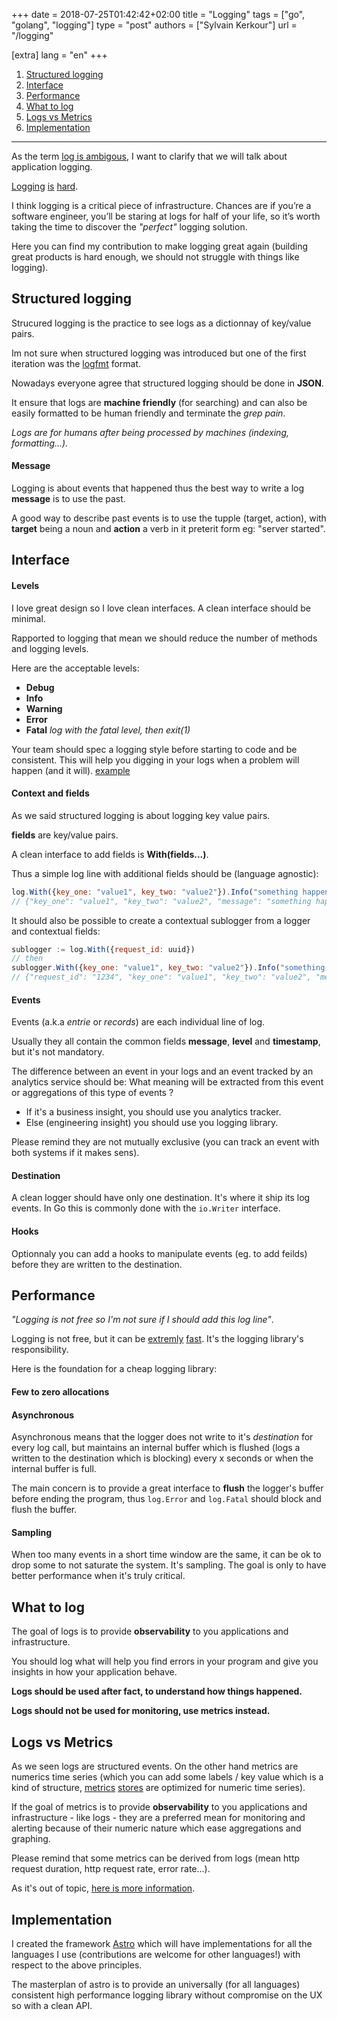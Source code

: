 +++
date = 2018-07-25T01:42:42+02:00
title = "Logging"
tags = ["go", "golang", "logging"]
type = "post"
authors = ["Sylvain Kerkour"]
url = "/logging"

[extra]
lang = "en"
+++

1. [Structured logging](#structured-logging)
2. [Interface](#interface)
3. [Performance](#performance)
4. [What to log](#what-to-log)
5. [Logs vs Metrics](#logs-vs-metrics)
6. [Implementation](#implementation)


---------------------------

As the term [log is ambigous](https://engineering.linkedin.com/distributed-systems/log-what-every-software-engineer-should-know-about-real-time-datas-unifying), I want to clarify that we will talk about application logging.

<a href="https://blog.codinghorror.com/the-problem-with-logging/" target="_blank" rel="noopener noreferrer">Logging</a>
<a href="https://dave.cheney.net/2015/11/05/lets-talk-about-logging" target="_blank" rel="noopener noreferrer">is</a>
<a href="https://logmatic.io/blog/our-guide-to-a-golang-logs-world/" target="_blank" rel="noopener noreferrer">hard</a>.



I think logging is a critical piece of infrastructure. Chances are if you’re a software engineer, you’ll be staring at logs for half of your life, so it’s worth taking the time to discover the *"perfect"* logging solution.

Here you can find my contribution to make logging great again (building great products is hard enough, we should not struggle with things like logging).


## Structured logging

Strucured logging is the practice to see logs as a dictionnay of key/value pairs.

Im not sure when structured logging was introduced but one of the first iteration was the [logfmt](https://brandur.org/logfmt) format.

Nowadays everyone agree that structured logging should be done in **JSON**.

It ensure that logs are **machine friendly** (for searching) and can also be easily formatted to be human friendly and terminate the *grep pain*.

*Logs are for humans after being processed by machines (indexing, formatting...).*


#### Message

Logging is about events that happened thus the best way to write a log **message** is to use the past.

A good way to describe past events is to use the tupple (target, action), with **target** being a noun and **action** a verb in it preterit form eg: "server started".



## Interface

#### Levels

I love great design so I love clean interfaces. A clean interface should be minimal.

Rapported to logging that mean we should reduce the number of methods and logging levels.

Here are the acceptable levels:

- **Debug**
- **Info**
- **Warning**
- **Error**
- **Fatal** *log with the fatal level, then exit(1)*

Your team should spec a logging style before starting to code and be consistent. This will help you digging in your logs when a problem will happen (and it will). [example](https://stackoverflow.com/questions/153524/code-to-logging-ratio#153547)


#### Context and fields

As we said structured logging is about logging key value pairs.

**fields** are key/value pairs.

A clean interface to add fields is **With(fields...)**.

Thus a simple log line with additional fields should be (language agnostic):

```javascript
log.With({key_one: "value1", key_two: "value2"}).Info("something happened")
// {"key_one": "value1", "key_two": "value2", "message": "something happened", "level": "info", "timestamp": "2018-07-25T08:42:05.39Z"}
```

It should also be possible to create a contextual sublogger from a logger and contextual fields:

```javascript
sublogger := log.With({request_id: uuid})
// then
sublogger.With({key_one: "value1", key_two: "value2"}).Info("something else happened")
// {"request_id": "1234", "key_one": "value1", "key_two": "value2", "message": "something happened", "level": "info", "timestamp": "2018-07-25T08:42:05.39Z"}
```

#### Events

Events (a.k.a *entrie* or *records*) are each individual line of log.

Usually they all contain the common fields **message**, **level** and **timestamp**, but it's not mandatory.

The difference between an event in your logs and an event tracked by an analytics service should be: What meaning will be extracted from this event or aggregations of this type of events ?

- If it's a business insight, you should use you analytics tracker.
- Else (engineering insight) you should use you logging library.

Please remind they are not mutually exclusive (you can track an event with both systems if it makes sens).

#### Destination

A clean logger should have only one destination. It's where it ship its log events. In Go this is commonly done with the `io.Writer` interface.


#### Hooks

Optionnaly you can add a hooks to manipulate events (eg. to add feilds) before they are written to the destination.



## Performance
*"Logging is not free so I'm not sure if I should add this log line"*.

Logging is not free, but it can be [extremly](https://github.com/rs/zerolog) [fast](https://github.com/uber-go/zap). It's the logging library's responsibility.

Here is the foundation for a cheap logging library:

#### Few to zero allocations


#### Asynchronous

Asynchronous means that the logger does not write to it's *destination* for every log call, but maintains an internal buffer which is flushed (logs a written to the destination which is blocking) every x seconds or when the internal buffer is full.

The main concern is to provide a great interface to **flush** the logger's buffer before ending the program, thus `log.Error` and `log.Fatal`  should block and flush the buffer.


#### Sampling

When too many events in a short time window are the same, it can be ok to drop some to not saturate the system. It's sampling. The goal is only to have better performance when it's truly critical.


## What to log

The goal of logs is to provide **observability** to you applications and infrastructure.

You should log what will help you find errors in your program and give you insights in how your application behave.

**Logs should be used after fact, to understand how things happened.**

**Logs should not be used for monitoring, use metrics instead.**




## Logs vs Metrics

As we seen logs are structured events. On the other hand metrics are numerics time series (which you can add some labels / key value which is a kind of structure, [metrics](https://github.com/prometheus/prometheus) [stores](https://github.com/influxdata/influxdb) are optimized for numeric time series).

If the goal of metrics is to provide **observability** to you applications and infrastructure - like logs - they are a preferred mean for monitoring and alerting because of their numeric nature which ease aggregations and graphing.

Please remind that some metrics can be derived from logs (mean http request duration, http request rate, error rate...).

As it's out of topic, [here is more information](https://medium.com/@copyconstruct/logs-and-metrics-6d34d3026e38#5d89).




## Implementation

I created the framework [Astro](https://bloom.sh/open-source) which will have implementations for all the languages I use (contributions are welcome for other languages!) with respect to the above principles.

The masterplan of astro is to provide an universally (for all languages) consistent high performance logging library without compromise on the UX so with a clean API.
